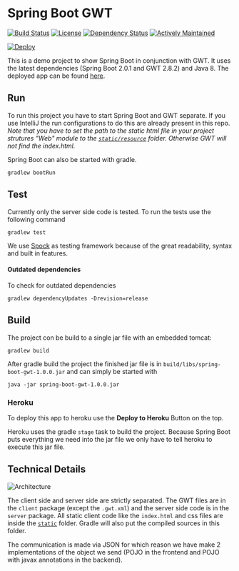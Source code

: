 # Spring Boot GWT

[![Build Status](https://img.shields.io/travis/feedm3/spring-boot-gwt.svg?style=flat-square)](https://travis-ci.org/feedm3/spring-boot-gwt)
[![License](http://img.shields.io/:license-mit-blue.svg?style=flat-square)](http://badges.mit-license.org)
[![Dependency Status](https://dependencyci.com/github/feedm3/spring-boot-gwt/badge?style=flat-square)](https://dependencyci.com/github/feedm3/spring-boot-gwt)
[![Actively Maintained](https://img.shields.io/badge/Actively%20Maintained-%E2%9C%94-brightgreen.svg?style=flat-square)](https://img.shields.io/badge/Actively%20Maintained-%E2%9C%94-brightgreen.svg?style=flat-square)

[![Deploy](https://www.herokucdn.com/deploy/button.svg)](https://heroku.com/deploy?template=https://github.com/feedm3/spring-boot-gwt/blob/master)

This is a demo project to show Spring Boot in conjunction with GWT. It uses the latest dependencies
(Spring Boot 2.0.1 and GWT 2.8.2) and Java 8. The deployed app can be found [here](https://spring-boot-gwt.herokuapp.com/).

## Run

To run this project you have to start Spring Boot and GWT separate. If you use IntelliJ the run configurations
to do this are already present in this repo. _Note that you have to set the path to the static html file in your project strutures "Web" module to the [`static/resource`](src/main/resources/static) folder. Otherwise GWT will not find the index.html._

Spring Boot can also be started with gradle.

```
gradlew bootRun
```

## Test

Currently only the server side code is tested. To run the tests use the following command

```
gradlew test
```

We use [Spock](https://github.com/spockframework/spock) as testing framework because of the great
readability, syntax and built in features.

#### Outdated dependencies

To check for outdated dependencies
```
gradlew dependencyUpdates -Drevision=release
```

## Build

The project con be build to a single jar file with an embedded tomcat:

```
gradlew build
```

After gradle build the project the finished jar file is in `build/libs/spring-boot-gwt-1.0.0.jar`
and can simply be started with

```
java -jar spring-boot-gwt-1.0.0.jar
```

### Heroku

To deploy this app to heroku use the __Deploy to Heroku__ Button on the top.

Heroku uses the gradle `stage` task to build the project. Because Spring Boot puts everything we
need into the jar file we only have to tell heroku to execute this jar file.

## Technical Details

![Architecture](docs/architecture.jpg)

The client side and server side are strictly separated. The GWT files are in the `client` package
(except the `.gwt.xml`) and the server side code is in the `server` package. All static client code
like the `index.html` and css files are inside the [`static`](src/main/resources/static) folder. Gradle
will also put the compiled sources in this folder.

The communication is made via JSON for which reason we have make 2 implementations of the object we
send (POJO in the frontend and POJO with javax annotations in the backend).
